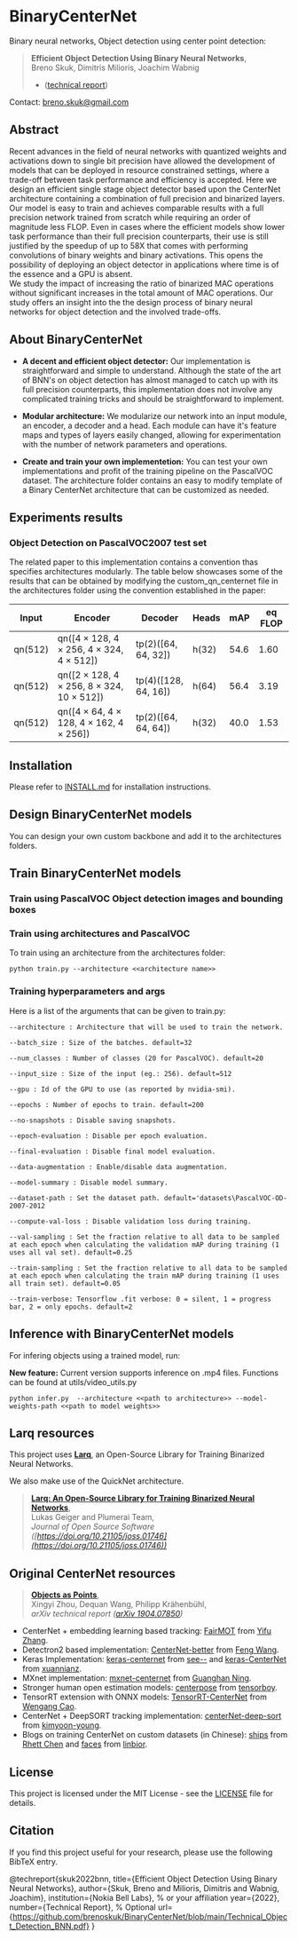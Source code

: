 # BinaryCenterNet

Binary neural networks, Object detection using center point detection:

> **Efficient Object Detection Using Binary Neural Networks**,            
> Breno Skuk, Dimitris Milioris, Joachim Wabnig         
> * ([technical report](https://github.com/brenoskuk/BinaryCenterNet/blob/main/Technical_Object_Detection_BNN.pdf))
 

 


Contact: [breno.skuk@gmail.com](mailto:breno.skuk@gmail.com) 


## Abstract 

Recent advances in the field of neural networks with quantized weights and activations down to single bit precision have allowed the development of models that can be deployed in resource constrained settings, where a trade-off between task performance and efficiency is accepted.
Here we design an efficient single stage object detector based upon the CenterNet architecture containing a combination of full precision and binarized layers. Our model is easy to train and  achieves comparable results with a full precision network trained from scratch while requiring an order of magnitude less FLOP. 
Even in cases where the efficient models show lower task performance than their full precision counterparts, their use is still justified by the speedup of up to 58X that comes with performing convolutions of binary weights and binary activations. This opens the possibility of deploying an object detector in applications where time is of the essence and a GPU is absent.  
We study the impact of increasing the ratio of binarized MAC operations without significant increases in the total amount of MAC operations. Our study offers an insight into the the design process of binary neural networks for object detection and the involved trade-offs. 

## About BinaryCenterNet

- **A decent and efficient object detector:** Our implementation is straightforward and simple to understand. Although the state of the art of BNN's on object detection has almost managed to catch up with its full precision counterparts, this implementation does not involve any complicated training tricks and should be straightforward to implement. 

- **Modular architecture:** We modularize our network into an input module, an encoder, a decoder and a head. Each module can have it's feature maps and types of layers easily changed, allowing for experimentation with the number of network parameters and operations. 

- **Create and train your own implementetion:**  You can test your own implementations and profit of the training pipeline on the PascalVOC dataset. The architecture folder contains an easy to modify template of a Binary CenterNet architecture that can be customized as needed. 


## Experiments results

### Object Detection on PascalVOC2007 test set

The related paper to this implementation contains a convention thas specifies architectures modularly. The table below showcases some of the results that can be obtained by modifying the custom_qn_centernet file in the architectures folder using the convention established in the paper:

| Input | Encoder | Decoder | Heads |  mAP | eq FLOP |
| -----|---------|---------|-------|------|-----------------|
|qn(512)    |qn([4 × 128, 4 × 256, 4 × 324, 4 × 512])        | tp(2)([64, 64, 32])       |   h(32)   |    54.6  |       1.60          |
| qn(512)    |qn([2 × 128, 4 × 256, 8 × 324, 10 × 512])         | tp(4)([128, 64, 16])       |   h(64)    |   56.4  |       3.19          |
| qn(512)    |qn([4 × 64, 4 × 128, 4 × 162, 4 × 256])       | tp(2)([64, 64, 64])       |  h(32)   |   40.0  |       1.53         |


## Installation

Please refer to [INSTALL.md](readme/INSTALL.md) for installation instructions.

## Design BinaryCenterNet models

You can design your own custom backbone and add it to the architectures folders. 


## Train BinaryCenterNet models

### Train using PascalVOC Object detection images and bounding boxes


### Train using architectures and PascalVOC


To train using an architecture from the architectures folder:     

~~~
python train.py --architecture <<architecture name>>
~~~

### Training hyperparameters and args

Here is a list of the arguments that can be given to train.py:

    --architecture : Architecture that will be used to train the network.
    
    --batch_size : Size of the batches. default=32

    --num_classes : Number of classes (20 for PascalVOC). default=20

    --input_size : Size of the input (eg.: 256). default=512
   
    --gpu : Id of the GPU to use (as reported by nvidia-smi).
   
    --epochs : Number of epochs to train. default=200
   
    --no-snapshots : Disable saving snapshots.
   
    --epoch-evaluation : Disable per epoch evaluation.

    --final-evaluation : Disable final model evaluation.

    --data-augmentation : Enable/disable data augmentation.

    --model-summary : Disable model summary.

    --dataset-path : Set the dataset path. default='datasets\PascalVOC-OD-2007-2012

    --compute-val-loss : Disable validation loss during training.

    --val-sampling : Set the fraction relative to all data to be sampled at each epoch when calculating the validation mAP during training (1 uses all val set). default=0.25

    --train-sampling : Set the fraction relative to all data to be sampled at each epoch when calculating the train mAP during training (1 uses all train set). default=0.05

    --train-verbose: Tensorflow .fit verbose: 0 = silent, 1 = progress bar, 2 = only epochs. default=2

## Inference with BinaryCenterNet models

For infering objects using a trained model, run:


**New feature:** Current version supports inference on .mp4 files. Functions can be found at utils/video_utils.py 
~~~
python infer.py  --architecture <<path to architecture>> --model-weights-path <<path to model weights>>
~~~

## Larq resources

This project uses [**Larq**](https://docs.larq.dev/larq/), an Open-Source Library for Training Binarized Neural Networks.

We also make use of the QuickNet architecture. 

> [**Larq: An Open-Source Library for Training Binarized Neural Networks**](http://arxiv.org/abs/1904.07850),            
> Lukas Geiger and Plumerai Team,        
> *Journal of Open Source Software ([https://doi.org/10.21105/joss.01746](https://doi.org/10.21105/joss.01746))* 

## Original CenterNet resources

> [**Objects as Points**](http://arxiv.org/abs/1904.07850),            
> Xingyi Zhou, Dequan Wang, Philipp Kr&auml;henb&uuml;hl,        
> *arXiv technical report ([arXiv 1904.07850](http://arxiv.org/abs/1904.07850))* 

- CenterNet + embedding learning based tracking: [FairMOT](https://github.com/ifzhang/FairMOT) from [Yifu Zhang](https://github.com/ifzhang).
- Detectron2 based implementation: [CenterNet-better](https://github.com/FateScript/CenterNet-better) from [Feng Wang](https://github.com/FateScript).
- Keras Implementation: [keras-centernet](https://github.com/see--/keras-centernet) from [see--](https://github.com/see--) and [keras-CenterNet](https://github.com/xuannianz/keras-CenterNet) from [xuannianz](https://github.com/xuannianz).
- MXnet implementation: [mxnet-centernet](https://github.com/Guanghan/mxnet-centernet) from [Guanghan Ning](https://github.com/Guanghan).
- Stronger human open estimation models: [centerpose](https://github.com/tensorboy/centerpose) from [tensorboy](https://github.com/tensorboy).
- TensorRT extension with ONNX models: [TensorRT-CenterNet](https://github.com/CaoWGG/TensorRT-CenterNet) from [Wengang Cao](https://github.com/CaoWGG).
- CenterNet + DeepSORT tracking implementation: [centerNet-deep-sort](https://github.com/kimyoon-young/centerNet-deep-sort) from [kimyoon-young](https://github.com/kimyoon-young).
- Blogs on training CenterNet on custom datasets (in Chinese): [ships](https://blog.csdn.net/weixin_42634342/article/details/97756458) from [Rhett Chen](https://blog.csdn.net/weixin_42634342) and [faces](https://blog.csdn.net/weixin_41765699/article/details/100118353) from [linbior](https://me.csdn.net/weixin_41765699).


## License
This project is licensed under the MIT License - see the [LICENSE](LICENSE) file for details.


## Citation

If you find this project useful for your research, please use the following BibTeX entry.

@techreport{skuk2022bnn,
  title={Efficient Object Detection Using Binary Neural Networks},
  author={Skuk, Breno and Milioris, Dimitris and Wabnig, Joachim},
  institution={Nokia Bell Labs},  % or your affiliation
  year={2022},
  number={Technical Report},  % Optional
  url={https://github.com/brenoskuk/BinaryCenterNet/blob/main/Technical_Object_Detection_BNN.pdf}
}

